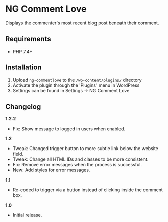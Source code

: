 # NG Comment Love

Displays the commenter's most recent blog post beneath their comment.

## Requirements

- PHP 7.4+

## Installation

1. Upload `ng-commentlove` to the `/wp-content/plugins/` directory
2. Activate the plugin through the 'Plugins' menu in WordPress
3. Settings can be found in Settings -> NG Comment Love

## Changelog

**1.2.2**
* Fix: Show message to logged in users when enabled.

**1.2**
* Tweak: Changed trigger button to more subtle link below the website field.
* Tweak: Change all HTML IDs and classes to be more consistent.
* Fix: Remove error messages when the process is successful.
* New: Add styles for error messages.

**1.1**
* Re-coded to trigger via a button instead of clicking inside the comment box.

**1.0**
* Initial release.
